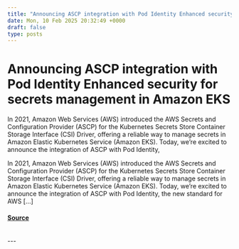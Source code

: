 ```yaml
---
title: "Announcing ASCP integration with Pod Identity Enhanced security for secrets management in Amazon EKS"
date: Mon, 10 Feb 2025 20:32:49 +0000
draft: false
type: posts
---
```

# Announcing ASCP integration with Pod Identity Enhanced security for secrets management in Amazon EKS





In 2021, Amazon Web Services (AWS) introduced the AWS Secrets and Configuration Provider (ASCP) for the Kubernetes Secrets Store Container Storage Interface (CSI) Driver, offering a reliable way to manage secrets in Amazon Elastic Kubernetes Service (Amazon EKS). Today, we’re excited to announce the integration of ASCP with Pod Identity,

In 2021, Amazon Web Services (AWS) introduced the AWS Secrets and Configuration Provider (ASCP) for the Kubernetes Secrets Store Container Storage Interface (CSI) Driver, offering a reliable way to manage secrets in Amazon Elastic Kubernetes Service (Amazon EKS). Today, we’re excited to announce the integration of ASCP with Pod Identity, the new standard for AWS \[…\]

#### [Source](https://aws.amazon.com/blogs/security/announcing-ascp-integration-with-pod-identity-enhanced-security-for-secrets-management-in-amazon-eks/)

<br/>
---

